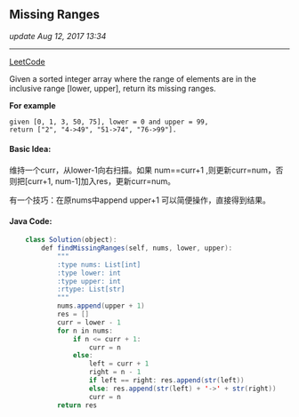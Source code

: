 ## Missing Ranges
_update Aug 12, 2017 13:34_

---
[LeetCode](https://leetcode.com/problems/missing-ranges/description/)

Given a sorted integer array where the range of elements are in the inclusive range [lower, upper], return its missing ranges.

**For example** 

    given [0, 1, 3, 50, 75], lower = 0 and upper = 99, 
    return ["2", "4->49", "51->74", "76->99"].
    
#### Basic Idea:
维持一个curr，从lower-1向右扫描。如果 num==curr+1 ,则更新curr=num，否则把[curr+1, num-1]加入res，更新curr=num。

有一个技巧：在原nums中append upper+1 可以简便操作，直接得到结果。

#### Java Code:
```java
    class Solution(object):
        def findMissingRanges(self, nums, lower, upper):
            """
            :type nums: List[int]
            :type lower: int
            :type upper: int
            :rtype: List[str]
            """
            nums.append(upper + 1)
            res = []
            curr = lower - 1
            for n in nums:
                if n <= curr + 1:
                    curr = n
                else:
                    left = curr + 1
                    right = n - 1
                    if left == right: res.append(str(left))
                    else: res.append(str(left) + '->' + str(right))
                    curr = n
            return res
```